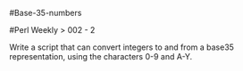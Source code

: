 #Base-35-numbers

#Perl Weekly > 002 - 2

Write a script that can convert integers to and from a base35 representation, using the characters 0-9 and A-Y. 
